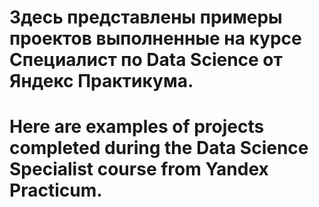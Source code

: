 # Здесь представлены примеры проектов выполненные на курсе Специалист по Data Science от Яндекс Практикума.
# Here are examples of projects completed during the Data Science Specialist course from Yandex Practicum.
